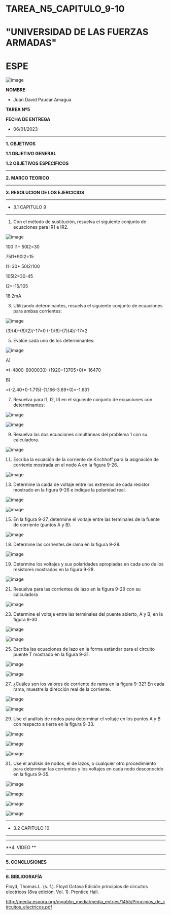 # TAREA_N5_CAPITULO_9-10

# "UNIVERSIDAD DE LAS FUERZAS ARMADAS"
# ESPE

![image](https://user-images.githubusercontent.com/116772918/200762591-a164d8db-c02e-4269-8bb4-0bc4c810d79f.png)

**NOMBRE**
 
* Juan David Paucar Amagua

**TAREA Nº5**

**FECHA DE ENTREGA**
* 06/01/2023
--------------------------------------------------------------------------------------------------------------------------------------------------------------------------------------

**1. OBJETIVOS**

**1.1  OBJETIVO GENERAL**



**1.2  OBJETIVOS ESPECIFICOS**


--------------------------------------------------------------------------------------------------------------------------------------------------------------------------------------
**2. MARCO TEORICO**




--------------------------------------------------------------------------------------------------------------------------------------------------------------------------------------
**3. RESOLUCION DE LOS EJERCICIOS**

--------------------------------------------------------------------------------------------------------------------------------------------------------------------------------------

* 3.1 CAPITULO 9
--------------------------------------------------------------------------------------------------------------------------------------------------------------------------------------

1. Con el método de sustitución, resuelva el siguiente conjunto de ecuaciones para IR1 e IR2.

![image](https://user-images.githubusercontent.com/116772918/211215873-821a3b35-3e5e-4fc7-9b66-2ef5f8e5fef2.png)

100 I1+ 50I2=30

75I1+90I2=15

I1=30* 50I2/100

105I2=30-45

I2=-15/105

18.2mA

3. Utilizando determinantes, resuelva el siguiente conjunto de ecuaciones para ambas corrientes:

![image](https://user-images.githubusercontent.com/116772918/211215921-ca5f7126-9ad3-40ab-a404-9b362dc82252.png)

(3)(4)-(6)(2)/-17=0
(-1)(6)-(7)(4)/-17=2

5. Evalúe cada uno de los determinantes:

![image](https://user-images.githubusercontent.com/116772918/211215981-a77a5f8d-aa26-49e1-893e-cf21395eebca.png)

A)

=(-4800-6000030)-(1920+13705+0)=-16470

B)

=(-2.40+0-1.715)-(1.166-3.69+0)=-1.631

7. Resuelva para I1, I2, I3 en el siguiente conjunto de ecuaciones con determinantes:

![image](https://user-images.githubusercontent.com/116772918/211216048-b71a4984-15ba-450a-a269-4563d1e38430.png)

![image](https://user-images.githubusercontent.com/116772918/211216161-c10c584d-d1f1-4aeb-a200-aff611231f0a.png)

9. Resuelva las dos ecuaciones simultáneas del problema 1 con su calculadora.

![image](https://user-images.githubusercontent.com/116772918/211216185-2d713e69-335c-4223-92df-dcae1805f5c7.png)

11. Escriba la ecuación de la corriente de Kirchhoff para la asignación de corriente mostrada en el nodo A
en la figura 9-26.

![image](https://user-images.githubusercontent.com/116772918/211216362-3bf6470e-4846-4011-a5e7-6701aabfaa1b.png)

13. Determine la caída de voltaje entre los extremos de cada resistor mostrado en la figura 9-26 e indique
la polaridad real.

![image](https://user-images.githubusercontent.com/116772918/211216514-2feff88f-bf64-4c78-9a04-7d1bd502439d.png)

![image](https://user-images.githubusercontent.com/116772918/211216531-64e0952e-9e78-4da2-9594-827d67617039.png)

15. En la figura 9-27, determine el voltaje entre las terminales de la fuente de corriente (puntos A y B). 

![image](https://user-images.githubusercontent.com/116772918/211216649-70ee4966-f80b-4c72-8b13-6d1ab6d1401d.png)


18. Determine las corrientes de rama en la figura 9-28. 

![image](https://user-images.githubusercontent.com/116772918/211216789-8e2d367b-fc0d-4d73-80ef-b9a19c88e2d8.png)

19. Determine los voltajes y sus polaridades apropiadas en cada uno de los resistores mostrados en la figura 9-28.

![image](https://user-images.githubusercontent.com/116772918/211216812-8592b1ea-fb91-4db1-842c-0e4d1d0e9bb2.png)

21. Resuelva para las corrientes de lazo en la figura 9-29 con su calculadora

![image](https://user-images.githubusercontent.com/116772918/211216856-da24a5db-a782-455e-b82f-fdcc199b51f7.png)

23. Determine el voltaje entre las terminales del puente abierto, A y B, en la figura 9-30

![image](https://user-images.githubusercontent.com/116772918/211217169-84c2e021-d438-4e20-ad7f-6d3d76b0a6af.png)

![image](https://user-images.githubusercontent.com/116772918/211217187-797f6019-552f-4dab-9fb3-990662ce142d.png)

25. Escriba las ecuaciones de lazo en la forma estándar para el circuito puente T mostrado en la figura 9-31. 

![image](https://user-images.githubusercontent.com/116772918/211217205-48bae4a6-1454-460c-8f22-2df921c3ba95.png)

![image](https://user-images.githubusercontent.com/116772918/211217264-b2ddc4ed-6418-4c39-9542-72ec9da1ac11.png)

27. ¿Cuáles son los valores de corriente de rama en la figura 9-32? En cada rama, muestre la dirección real
de la corriente.

![image](https://user-images.githubusercontent.com/116772918/211217289-f785069e-f08f-439c-a6cf-742c64d16e04.png)

![image](https://user-images.githubusercontent.com/116772918/211217309-8f801fd2-1fc3-4628-9596-2bb202e6b8d8.png)

29. Use el análisis de nodos para determinar el voltaje en los puntos A y B con respecto a tierra en la figura 9-33.

![image](https://user-images.githubusercontent.com/116772918/211217330-2af484c7-615e-434a-9ddd-6a7680382d31.png)

![image](https://user-images.githubusercontent.com/116772918/211217354-6bcfdd02-404c-4779-bf7a-12fd1e1cd81f.png)

![image](https://user-images.githubusercontent.com/116772918/211217365-896f733d-7526-437c-b69c-0226c26874d0.png)

31. Use el análisis de nodos, el de lazos, o cualquier otro procedimiento para determinar las corrientes y
los voltajes en cada nodo desconocido en la figura 9-35.

![image](https://user-images.githubusercontent.com/116772918/211217386-cce22fe3-bef3-4ed8-80cd-fffb6fd37752.png)

![image](https://user-images.githubusercontent.com/116772918/211217396-dbec0586-d3b3-46d7-bf59-8a18ca97ed00.png)

![image](https://user-images.githubusercontent.com/116772918/211217413-a42a1c81-7529-4c05-8406-d1df4233da65.png)

![image](https://user-images.githubusercontent.com/116772918/211217423-bc7fa504-1dbb-44df-927f-60b7daa550b4.png)



















--------------------------------------------------------------------------------------------------------------------------------------------------------------------------------------

* 3.2 CAPITULO 10

--------------------------------------------------------------------------------------------------------------------------------------------------------------------------------------













--------------------------------------------------------------------------------------------------------------------------------------------------------------------------------------
**4. VIDEO **




--------------------------------------------------------------------------------------------------------------------------------------------------------------------------------------

**5. CONCLUSIONES**



--------------------------------------------------------------------------------------------------------------------------------------------------------------------------------------



**6. BIBLIOGRAFÍA**

Floyd, Thomas.L. (s. f.). Floyd Octava Edición principios de circuitos electricos (8va edición, Vol. 1). Prentice Hall. 

http://media.espora.org/mgoblin_media/media_entries/1455/Principios_de_circuitos_electricos.pdf
